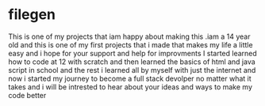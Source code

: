 # filegen
 This is one of my projects that iam happy about making this .iam a 14 year old and this is one of my first projects that i made that makes my life a little easy and i hope for your  support and help for improvments I started learned how to code at 12 with scratch and then learned the basics of html and java script in school and the rest i learned all by myself with just the internet and now i started my journey to become a full stack devolper no matter what it takes and i will be intrested to hear about your ideas and ways to make my code better 
